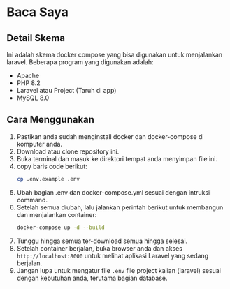 # Baca Saya 
## Detail Skema 
Ini adalah skema docker compose yang bisa digunakan untuk menjalankan laravel. 
Beberapa program yang digunakan adalah:
- Apache
- PHP 8.2
- Laravel atau Project (Taruh di app)
- MySQL 8.0

## Cara Menggunakan
1. Pastikan anda sudah menginstall docker dan docker-compose di komputer anda.
2. Download atau clone repository ini.
3. Buka terminal dan masuk ke direktori tempat anda menyimpan file ini.
4. copy baris code berikut:
    ```bash
   cp .env.example .env
   ```
5. Ubah bagian .env dan docker-compose.yml sesuai dengan intruksi command.
6. Setelah semua diubah, lalu jalankan perintah berikut untuk membangun dan menjalankan container:
   ```bash
   docker-compose up -d --build
   ```
7. Tunggu hingga semua ter-download semua hingga selesai.
8. Setelah container berjalan, buka browser anda dan akses `http://localhost:8000` untuk melihat aplikasi Laravel yang sedang berjalan.
9. Jangan lupa untuk mengatur file `.env` file project kalian (laravel) sesuai dengan kebutuhan anda, terutama bagian database.